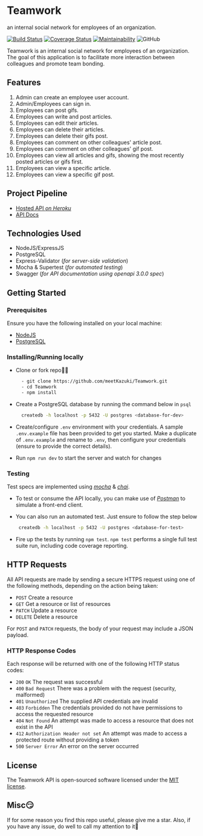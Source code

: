 # Teamwork
an internal social network for employees of an organization.

[![Build Status](https://travis-ci.org/meetKazuki/Teamwork.svg?branch=develop)](https://travis-ci.org/meetKazuki/Teamwork)
[![Coverage Status](https://coveralls.io/repos/github/meetKazuki/Teamwork/badge.svg?branch=develop)](https://coveralls.io/github/meetKazuki/Teamwork?branch=develop)
[![Maintainability](https://api.codeclimate.com/v1/badges/b42e73c36c439a2825f9/maintainability)](https://codeclimate.com/github/meetKazuki/Teamwork/maintainability)
![GitHub](https://img.shields.io/github/license/meetKazuki/Teamwork)

Teamwork is an ​internal social network for employees of an organization. The goal of this application is to facilitate more interaction between colleagues and promote team bonding.


## Features

1. Admin can create an employee user account.
2. Admin/Employees can sign in.
3. Employees can post gifs.
4. Employees can write and post articles.
5. Employees can edit their articles.
6. Employees can delete their articles.
7. Employees can delete their gifs post.
8. Employees can comment on other colleagues' article post.
9. Employees can comment on other colleagues' gif post.
10. Employees can view all articles and gifs, showing the most recently posted
articles or gifs first.
11. Employees can view a specific article.
12. Employees can view a specific gif post. 


## Project Pipeline

* [Hosted API _on Heroku_](https://teamed.herokuapp.com/)
* [API Docs](https://teamed.herokuapp.com/docs)


## Technologies Used

* NodeJS/ExpressJS
* PostgreSQL
* Express-Validator (_for server-side validation_)
* Mocha & Supertest (_for automated testing_)
* Swagger (_for API documentation using openapi 3.0.0 spec_)


## Getting Started

### Prerequisites

Ensure you have the following installed on your local machine:

- [NodeJS](https://nodejs.org/en/download/)
- [PostgreSQL](https://www.postgresql.org/download/)

### Installing/Running locally

- Clone or fork repo🤷‍♂

  ```bash
    - git clone https://github.com/meetKazuki/Teamwork.git
    - cd Teamwork
    - npm install
  ```

- Create a PostgreSQL database by running the command below in `psql`

  ```bash
    createdb -h localhost -p 5432 -U postgres <database-for-dev>
  ```

- Create/configure `.env` environment with your credentials. A sample `.env.example` file has been provided to get you started. Make a duplicate of `.env.example` and rename to `.env`, then configure your credentials (ensure to provide the correct details).

- Run `npm run dev` to start the server and watch for changes

### Testing

Test specs are implemented using [_mocha_](https://mochajs.org) & [_chai_](https://chiajs.com).

- To test or consume the API locally, you can make use of [_Postman_](https://www.getpostman.com) to simulate a front-end client.

- You can also run an automated test. Just ensure to follow the step below

  ```bash
   createdb -h localhost -p 5432 -U postgres <database-for-test>
  ```

- Fire up the tests by running `npm test`. `npm test` performs a single full test suite run, including code coverage reporting.


## HTTP Requests

All API requests are made by sending a secure HTTPS request using one of the following methods, depending on the action being taken:

- `POST` Create a resource
- `GET` Get a resource or list of resources
- `PATCH` Update a resource
- `DELETE` Delete a resource

For `POST` and `PATCH` requests, the body of your request may include a JSON payload.

### HTTP Response Codes

Each response will be returned with one of the following HTTP status codes:

- `200` `OK` The request was successful
- `400` `Bad Request` There was a problem with the request (security, malformed)
- `401` `Unauthorized` The supplied API credentials are invalid
- `403` `Forbidden` The credentials provided do not have permissions to access the requested resource
- `404` `Not Found` An attempt was made to access a resource that does not exist in the API
- `412` `Authorization Header not set` An attempt was made to access a protected route without providing a token
- `500` `Server Error` An error on the server occurred


## License

The Teamwork API is open-sourced software licensed under the [MIT license](https://opensource.org/licenses/MIT).

## Misc😏

If for some reason you find this repo useful, please give me a star. Also, if you have any issue, do well to call my attention to it🙏
